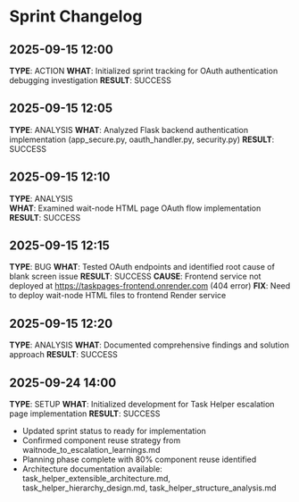 # Sprint Changelog

## 2025-09-15 12:00
**TYPE**: ACTION
**WHAT**: Initialized sprint tracking for OAuth authentication debugging investigation
**RESULT**: SUCCESS

## 2025-09-15 12:05
**TYPE**: ANALYSIS
**WHAT**: Analyzed Flask backend authentication implementation (app_secure.py, oauth_handler.py, security.py)
**RESULT**: SUCCESS

## 2025-09-15 12:10
**TYPE**: ANALYSIS  
**WHAT**: Examined wait-node HTML page OAuth flow implementation
**RESULT**: SUCCESS

## 2025-09-15 12:15
**TYPE**: BUG
**WHAT**: Tested OAuth endpoints and identified root cause of blank screen issue
**RESULT**: SUCCESS
**CAUSE**: Frontend service not deployed at https://taskpages-frontend.onrender.com (404 error)
**FIX**: Need to deploy wait-node HTML files to frontend Render service

## 2025-09-15 12:20
**TYPE**: ANALYSIS
**WHAT**: Documented comprehensive findings and solution approach
**RESULT**: SUCCESS

## 2025-09-24 14:00
**TYPE**: SETUP
**WHAT**: Initialized development for Task Helper escalation page implementation
**RESULT**: SUCCESS
- Updated sprint status to ready for implementation
- Confirmed component reuse strategy from waitnode_to_escalation_learnings.md
- Planning phase complete with 80% component reuse identified
- Architecture documentation available: task_helper_extensible_architecture.md, task_helper_hierarchy_design.md, task_helper_structure_analysis.md